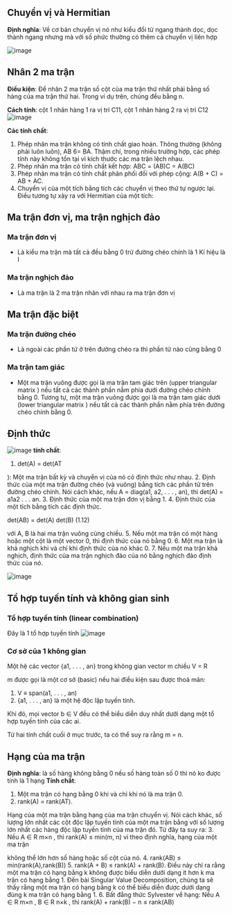 ## Chuyển vị và Hermitian
**Định nghĩa**: Về cơ bản chuyển vị nó như kiểu đổi từ ngang thành dọc, dọc thành ngang nhưng mà với số phức thường có thêm cả chuyển vị liên
hợp

![image](https://user-images.githubusercontent.com/45547213/61581519-84c55d00-ab49-11e9-9052-945cf994c305.png)

## Nhân 2 ma trận
**Điều kiện**: Để nhân 2 ma trận số cột của ma trận thứ nhất phải bằng số hàng của ma trận thứ
hai. Trong ví dụ trên, chúng đều bằng n.

**Cách tính**: cột 1 nhân hàng 1 ra vị trí C11, cột 1 nhân hàng 2 ra vị trí C12
![image](https://user-images.githubusercontent.com/45547213/61581592-a4a95080-ab4a-11e9-9fae-ef85659f3e5d.png)

**Các tính chất**:
1. Phép nhân ma trận không có tính chất giao hoán. Thông thường (không phải luôn luôn),
AB 6= BA. Thậm chí, trong nhiều trường hợp, các phép tính này không tồn tại vì kích
thước các ma trận lệch nhau.
2. Phép nhân ma trận có tính chất kết hợp: ABC = (AB)C = A(BC)
3. Phép nhân ma trận có tính chất phân phối đối với phép cộng: A(B + C) = AB + AC.
4. Chuyển vị của một tích bằng tích các chuyển vị theo thứ tự ngược lại. Điều tương tự xảy
ra với Hermitian của một tích:


## Ma trận đơn vị, ma trận nghịch đảo
### Ma trận đơn vị
- Là kiểu ma trận mà tất cả đều bằng 0 trừ đường chéo chính là 1 Kí hiệu là I

### Ma trận nghịch đảo
- Là ma trận là 2 ma trận nhân với nhau ra ma trận đơn vị

## Ma trận đặc biệt
### Ma trận đường chéo
- Là ngoài các phần tử ở trên đường chéo ra thì phần tử nào cũng bằng 0

### Ma trận tam giác
- Một ma trận vuông được gọi là ma trận tam giác trên (upper triangular matrix ) nếu tất cả
các thành phần nằm phía dưới đường chéo chính bằng 0. Tương tự, một ma trận vuông được
gọi là ma trận tam giác dưới (lower triangular matrix ) nếu tất cả các thành phần nằm phía
trên đường chéo chính bằng 0.

## Định thức
![image](https://user-images.githubusercontent.com/45547213/61582295-551b5280-ab53-11e9-8bd1-7a3cac39cb02.png)
**tính chất**:
1. det(A) = det(AT

): Một ma trận bất kỳ và chuyển vị của nó có định thức như nhau.
2. Định thức của một ma trận đường chéo (và vuông) bằng tích các phần tử trên đường chéo
chính. Nói cách khác, nếu A = diag(a1, a2, . . . , an), thì det(A) = a1a2 . . . an.
3. Định thức của một ma trận đơn vị bằng 1.
4. Định thức của một tích bằng tích các định thức.

det(AB) = det(A) det(B) (1.12)

với A, B là hai ma trận vuông cùng chiều.
5. Nếu một ma trận có một hàng hoặc một cột là một vector 0, thì định thức của nó bằng 0.
6. Một ma trận là khả nghịch khi và chỉ khi định thức của nó khác 0.
7. Nếu một ma trận khả nghịch, định thức của ma trận nghịch đảo của nó bằng nghịch đảo
định thức của nó.

![image](https://user-images.githubusercontent.com/45547213/61582318-87c54b00-ab53-11e9-8ea5-fb5c0688317e.png)

## Tổ hợp tuyến tính và không gian sinh
### Tổ hợp tuyến tính (linear combination)
Đây là 1 tổ hợp tuyến tính
![image](https://user-images.githubusercontent.com/45547213/61582352-03bf9300-ab54-11e9-85ce-af02628f7254.png)

### Cơ sở của 1 không gian
Một hệ các vector {a1, . . . , an} trong không gian vector m chiều V = R

m được gọi là một cơ sở (basic) nếu hai điều kiện sau được thoả mãn:
1. V ≡ span(a1, . . . , an)
2. {a1, . . . , an} là một hệ độc lập tuyến tính.

Khi đó, mọi vector b ∈ V đều có thể biểu diễn duy nhất dưới dạng một tổ hợp tuyến tính
của các ai.

Từ hai tính chất cuối ở mục trước, ta có thể suy ra rằng m = n.


## Hạng của ma trận
**Định nghĩa**: là số hàng không bằng 0 nếu số hàng toàn số 0 thì nó ko được tính là 1 hạng
**Tính chất**: 
1. Một ma trận có hạng bằng 0 khi và chỉ khi nó là ma trận 0.
2. rank(A) = rank(AT). 

Hạng của một ma trận bằng hạng của ma trận chuyển vị. Nói cách
khác, số lượng lớn nhất các cột độc lập tuyến tính của một ma trận bằng với số lượng
lớn nhất các hàng độc lập tuyến tính của ma trận đó. Từ đây ta suy ra:
3. Nếu A ∈ R
m×n
, thì rank(A) ≤ min(m, n) vì theo định nghĩa, hạng của một ma trận

không thể lớn hơn số hàng hoặc số cột của nó.
4. rank(AB) ≤ min(rank(A),rank(B))
5. rank(A + B) ≤ rank(A) + rank(B). Điều này chỉ ra rằng một ma trận có hạng bằng k
không được biểu diễn dưới dạng ít hơn k ma trận có hạng bằng 1. Đến bài Singular Value
Decomposition, chúng ta sẽ thấy rằng một ma trận có hạng bằng k có thể biểu diễn được
dưới dạng đúng k ma trận có hạng bằng 1.
6. Bất đẳng thức Sylvester về hạng: Nếu A ∈ R
m×n
, B ∈ R
n×k
, thì
rank(A) + rank(B) − n ≤ rank(AB)






































